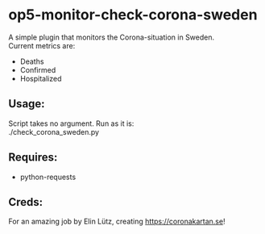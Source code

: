 # op5-monitor-check-corona-sweden

A simple plugin that monitors the Corona-situation in Sweden. <br>
Current metrics are: <br>
* Deaths
* Confirmed
* Hospitalized

## Usage: 
Script takes no argument. Run as it is: <br>
./check_corona_sweden.py

## Requires: 
* python-requests

## Creds:

For an amazing job by Elin Lütz, creating https://coronakartan.se!
